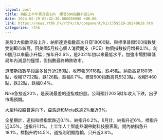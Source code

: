 ```yaml
---
layout: post
title: 納指上半年累升逾18%　標普500指數升逾14%
date: 2024-06-29 05:42:30.000000000 +08:00
link: https://news.rthk.hk/rthk/ch/component/k2/1759529-20240629.htm
categories: rthk
---
```


美股3大指數早段上升，納斯達克指數首次升穿18000點，與標準普爾500指數雙雙創即市新高，因美國5月核心個人消費開支（PCE）物價指數按月增長0.1%，創6個月以來最小升幅；按年升2.6%，是2021年初以來最低水平，加強市場對聯儲局年內減息的憧憬，但指數最終轉跌收市。

道瓊斯指數早段最多曾升近280點，收市報39118點，跌45點。納指高見18035點，收報17732點，跌126點，跌幅0.7%。標普500指數高見5523點，收報5460點，跌22點，跌幅0.4%。

Nike急挫近20%，是表現最差的道指成份股。公司預計2025財年收入下跌，出乎市場預期。

大型科投股普遍向下，亞馬遜和Meta跌逾2%至近3%。

全星期計，道指和標指累跌近0.1%，納指升0.2%。6月計，納指升近6%，標指升近3.5%，道指升1.1%。上半年人工智能熱潮帶動科技股表現，期內納指急升18.1%，標指升約14.5%，道指則明顯跑輸，只升近3.8%。
